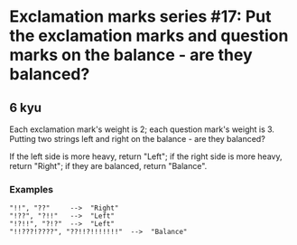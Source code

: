 # Exclamation marks series #17: Put the exclamation marks and question marks on the balance - are they balanced?
## 6 kyu

Each exclamation mark's weight is 2; each question mark's weight is 3. Putting two strings left and right on the balance - are they balanced?

If the left side is more heavy, return "Left"; if the right side is more heavy, return "Right"; if they are balanced, return "Balance".

### Examples
```
"!!", "??"     -->  "Right"
"!??", "?!!"   -->  "Left"
"!?!!", "?!?"  -->  "Left"
"!!???!????", "??!!?!!!!!!!"  -->  "Balance"
```
